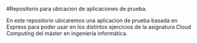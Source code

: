 #Repositorio para ubicacion de aplicaciones de prueba. 

En este repositorio ubicaremos una aplicacion de prueba basada en Express para poder usar en los distintos ejercicios de la asignatura Cloud Computing del máster en ingeniería informática. 